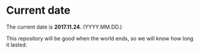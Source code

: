 # Current date

The current date is **2017.11.24.** (YYYY.MM.DD.)

This repository will be good when the world ends, so we will know how long it lasted.